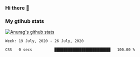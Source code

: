 ### Hi there 👋

### My gtihub stats

[![Anurag's github stats](https://github-readme-stats.vercel.app/api?username=gaozhidong)](https://github.com/gaozhidong/github-readme-stats)

<!--START_SECTION:waka-->
```text
Week: 19 July, 2020 - 26 July, 2020

CSS   0 secs          █████████████████████████   100.00 %
```
<!--END_SECTION:waka-->
